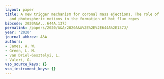 ```yaml
---
layout: paper
title: A new trigger mechanism for coronal mass ejections. The role of confined flares
  and photospheric motions in the formation of hot flux ropes
bibcode: 2020A&A...644A.137J
permalink: /papers/2020/A&A/2020A&A%2E%2E%2E644A%2E137J/
year: '2020'
journal_abbrev: A&A
authors:
- James, A. W.
- Green, L. M.
- van Driel-Gesztelyi, L.
- Valori, G.
vso_source_keys: {}
vso_instrument_keys: {}
---
```

